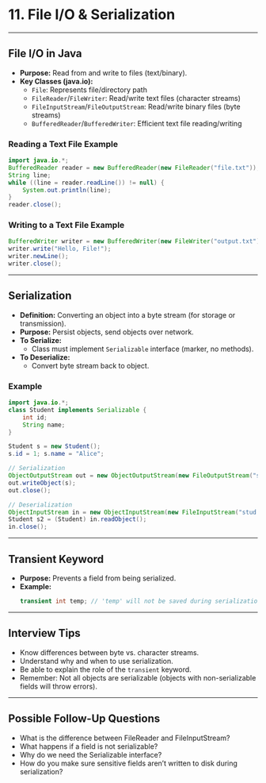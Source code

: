 # 11. File I/O & Serialization

---

## File I/O in Java

- **Purpose:** Read from and write to files (text/binary).
- **Key Classes (java.io):**
  - `File`: Represents file/directory path
  - `FileReader`/`FileWriter`: Read/write text files (character streams)
  - `FileInputStream`/`FileOutputStream`: Read/write binary files (byte streams)
  - `BufferedReader`/`BufferedWriter`: Efficient text file reading/writing

### Reading a Text File Example

```java
import java.io.*;
BufferedReader reader = new BufferedReader(new FileReader("file.txt"));
String line;
while ((line = reader.readLine()) != null) {
    System.out.println(line);
}
reader.close();
```

### Writing to a Text File Example

```java
BufferedWriter writer = new BufferedWriter(new FileWriter("output.txt"));
writer.write("Hello, File!");
writer.newLine();
writer.close();
```

---

## Serialization

- **Definition:** Converting an object into a byte stream (for storage or transmission).
- **Purpose:** Persist objects, send objects over network.
- **To Serialize:**  
  - Class must implement `Serializable` interface (marker, no methods).
- **To Deserialize:**  
  - Convert byte stream back to object.

### Example

```java
import java.io.*;
class Student implements Serializable {
    int id;
    String name;
}

Student s = new Student();
s.id = 1; s.name = "Alice";

// Serialization
ObjectOutputStream out = new ObjectOutputStream(new FileOutputStream("stud.ser"));
out.writeObject(s);
out.close();

// Deserialization
ObjectInputStream in = new ObjectInputStream(new FileInputStream("stud.ser"));
Student s2 = (Student) in.readObject();
in.close();
```

---

## Transient Keyword

- **Purpose:** Prevents a field from being serialized.
- **Example:**
  ```java
  transient int temp; // 'temp' will not be saved during serialization
  ```

---

## Interview Tips

- Know differences between byte vs. character streams.
- Understand why and when to use serialization.
- Be able to explain the role of the `transient` keyword.
- Remember: Not all objects are serializable (objects with non-serializable fields will throw errors).

---

## Possible Follow-Up Questions

- What is the difference between FileReader and FileInputStream?
- What happens if a field is not serializable?
- Why do we need the Serializable interface?
- How do you make sure sensitive fields aren’t written to disk during serialization?
